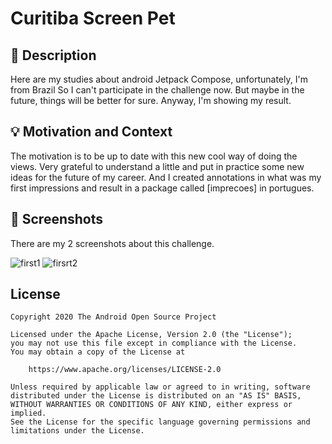 # Curitiba Screen Pet


## :scroll: Description
<!--- Describe your app in one or two sentences -->
Here are my studies about android Jetpack Compose, unfortunately, I'm from Brazil So I can't participate in the challenge now. But maybe in the future, things will be better for sure. Anyway, I'm showing my result.

## :bulb: Motivation and Context
<!--- Optionally point readers to interesting parts of your submission. -->
<!--- What are you especially proud of? -->
The motivation is to be up to date with this new cool way of doing the views. Very grateful to understand a little and put in practice some new ideas for the future of my career. And I created annotations in what was my first impressions and result in a package called [imprecoes] in portugues.

## :camera_flash: Screenshots
<!-- You can add more screenshots here if you like -->
There are my 2 screenshots about this challenge.

![first1](https://user-images.githubusercontent.com/6299673/109499629-e9f66980-7a73-11eb-83b1-fc14c32bdcc6.png)
![firsrt2](https://user-images.githubusercontent.com/6299673/109497115-540d0f80-7a70-11eb-8b1f-0941c0bdeaff.png)



## License
```
Copyright 2020 The Android Open Source Project

Licensed under the Apache License, Version 2.0 (the "License");
you may not use this file except in compliance with the License.
You may obtain a copy of the License at

    https://www.apache.org/licenses/LICENSE-2.0

Unless required by applicable law or agreed to in writing, software
distributed under the License is distributed on an "AS IS" BASIS,
WITHOUT WARRANTIES OR CONDITIONS OF ANY KIND, either express or implied.
See the License for the specific language governing permissions and
limitations under the License.
```
